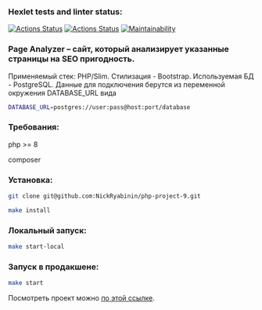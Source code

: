 ### Hexlet tests and linter status:
[![Actions Status](https://github.com/NickRyabinin/php-project-9/workflows/hexlet-check/badge.svg)](https://github.com/NickRyabinin/php-project-9/actions)
[![Actions Status](https://github.com/NickRyabinin/php-project-9/workflows/actions/badge.svg)](https://github.com/NickRyabinin/php-project-9/actions)
[![Maintainability](https://api.codeclimate.com/v1/badges/e4b821946dcaaf03a104/maintainability)](https://codeclimate.com/github/NickRyabinin/php-project-9/maintainability)
### Page Analyzer – сайт, который анализирует указанные страницы на SEO пригодность.

Применяемый стек: PHP/Slim. Стилизация - Bootstrap. Используемая БД - PostgreSQL. Данные для подключения берутся из переменной окружения DATABASE_URL вида
```bash
DATABASE_URL=postgres://user:pass@host:port/database
```

### Требования:
php >= 8

composer

### Установка:
```bash
git clone git@github.com:NickRyabinin/php-project-9.git

make install
```
### Локальный запуск:
```bash
make start-local
```
### Запуск в продакшене:
```bash
make start
```
Посмотреть проект можно [по этой ссылке](https://page-seo-check.onrender.com/).